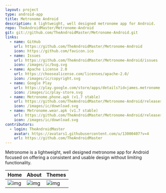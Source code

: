```yaml
---
layout: project
type: android-app
title: Metronome Android
description: A lightweight, well designed metronome app for Android.
repo: TheAndroidMaster/Metronome-Android
git: git://github.com/TheAndroidMaster/Metronome-Android.git
links:
  - name: GitHub
    url: https://github.com/TheAndroidMaster/Metronome-Android
    icon: https://github.com/favicon.ico
  - name: Issues
    url: https://github.com/TheAndroidMaster/Metronome-Android/issues
    icon: /images/ic/bug.svg
  - name: Apache License 2.0
    url: https://choosealicense.com/licenses/apache-2.0/
    icon: /images/ic/copyright.svg
  - name: Google Play
    url: https://play.google.com/store/apps/details?id=james.metronome
    icon: /images/ic/play-store.svg
  - name: Metronome.phone.apk (v1.7 stable)
    url: https://github.com/TheAndroidMaster/Metronome-Android/releases/download/v1.7/Metronome.phone.apk
    icon: /images/ic/download.svg
  - name: Metronome.wear.apk (v1.7 stable)
    url: https://github.com/TheAndroidMaster/Metronome-Android/releases/download/v1.7/Metronome.wear.apk
    icon: /images/ic/download.svg
contributors:
  - login: TheAndroidMaster
    avatar: https://avatars1.githubusercontent.com/u/13000407?v=4
    url: https://github.com/TheAndroidMaster
---
```


Metronome is a lightweight, well designed metronome app for Android focused on offering a consistent and usable design without limiting functionality.

|Home|About|Themes|
|--------|--------|--------|
|![img](https://theandroidmaster.github.io/apps/metronome/images/main.png)|![img](https://theandroidmaster.github.io/apps/metronome/images/about.png)|![img](https://theandroidmaster.github.io/apps/metronome/images/themes.png)|
